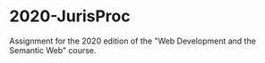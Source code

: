 # 2020-JurisProc
Assignment for the 2020 edition of the "Web Development and the Semantic Web" course.
